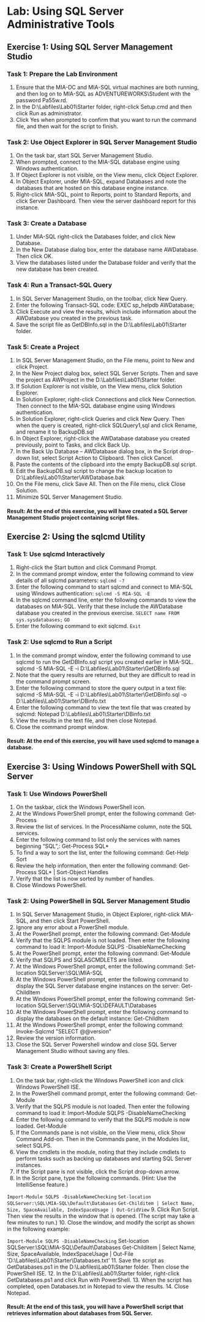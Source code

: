 
# Lab: Using SQL Server Administrative Tools
## Exercise 1: Using SQL Server Management Studio
### Task 1: Prepare the Lab Environment
1. Ensure that the MIA-DC and MIA-SQL virtual machines are both running, and then log on to MIA-SQL as ADVENTUREWORKS\Student with the password Pa55w.rd.
2. In the D:\Labfiles\Lab01\Starter folder, right-click Setup.cmd and then click Run as administrator.
3. Click Yes when prompted to confirm that you want to run the command file, and then wait for the script to finish.

### Task 2: Use Object Explorer in SQL Server Management Studio
1. On the task bar, start SQL Server Management Studio.
2. When prompted, connect to the MIA-SQL database engine using Windows authentication.
3. If Object Explorer is not visible, on the View menu, click Object Explorer.
4. In Object Explorer, under MIA-SQL, expand Databases and note the databases that are hosted on this database engine instance.
5. Right-click MIA-SQL, point to Reports, point to Standard Reports, and click Server Dashboard. Then view the server dashboard report for this instance.

### Task 3: Create a Database
1. Under MIA-SQL right-click the Databases folder, and click New Database.
2. In the New Database dialog box, enter the database name AWDatabase. Then click OK.
3. View the databases listed under the Database folder and verify that the new database has been created.

### Task 4: Run a Transact-SQL Query
1. In SQL Server Management Studio, on the toolbar, click New Query.
2. Enter the following Transact-SQL code: EXEC sp_helpdb AWDatabase;
3. Click Execute and view the results, which include information about the AWDatabase you created in the previous task.
4. Save the script file as GetDBInfo.sql in the D:\Labfiles\Lab01\Starter folder.

### Task 5: Create a Project
1. In SQL Server Management Studio, on the File menu, point to New and click Project.
2. In the New Project dialog box, select SQL Server Scripts. Then and save the project as AWProject in the D:\Labfiles\Lab01\Starter folder.
3. If Solution Explorer is not visible, on the View menu, click Solution Explorer.
4. In Solution Explorer, right-click Connections and click New Connection. Then connect to the MIA-SQL database engine using Windows authentication.
5. In Solution Explorer, right-click Queries and click New Query. Then when the query is created, right-click SQLQuery1,sql and click Rename, and rename it to BackupDB.sql
6. In Object Explorer, right-click the AWDatabase database you created previously, point to Tasks, and click Back Up.
7. In the Back Up Database – AWDatabase dialog box, in the Script drop-down list, select Script Action to Clipboard. Then click Cancel.
8. Paste the contents of the clipboard into the empty BackupDB.sql script.
9. Edit the BackupDB.sql script to change the backup location to D:\Labfiles\Lab01\Starter\AWDatabase.bak
10. On the File menu, click Save All. Then on the File menu, click Close Solution.
11. Minimize SQL Server Management Studio.

#### Result: At the end of this exercise, you will have created a SQL Server Management Studio project containing script files.

## Exercise 2: Using the sqlcmd Utility
### Task 1: Use sqlcmd Interactively
1. Right-click the Start button and click Command Prompt.
2. In the command prompt window, enter the following command to view details of all sqlcmd parameters:
`sqlcmd -?`
3. Enter the following command to start sqlcmd and connect to MIA-SQL using Windows authentication:
`sqlcmd -S MIA-SQL -E`
4. In the sqlcmd command line, enter the following commands to view the databases on MIA-SQL. Verify that these include the AWDatabase database you created in the previous exercise.
`SELECT name FROM sys.sysdatabases;`
`GO`
5. Enter the following command to exit sqlcmd.
`Exit`

### Task 2: Use sqlcmd to Run a Script
1. In the command prompt window, enter the following command to use sqlcmd to run the GetDBInfo.sql script you created earlier in MIA-SQL.
sqlcmd -S MIA-SQL -E -i D:\Labfiles\Lab01\Starter\GetDBInfo.sql
2. Note that the query results are returned, but they are difficult to read in the command prompt screen.
3. Enter the following command to store the query output in a text file:
sqlcmd -S MIA-SQL -E -i D:\Labfiles\Lab01\Starter\GetDBinfo.sql -o D:\Labfiles\Lab01\Starter\DBinfo.txt
4. Enter the following command to view the text file that was created by sqlcmd:
Notepad D:\Labfiles\Lab01\Starter\DBinfo.txt
5. View the results in the text file, and then close Notepad.
6. Close the command prompt window.

#### Result: At the end of this exercise, you will have used sqlcmd to manage a database.

## Exercise 3: Using Windows PowerShell with SQL Server
### Task 1: Use Windows PowerShell
1. On the taskbar, click the Windows PowerShell icon.
2. At the Windows PowerShell prompt, enter the following command:
Get-Process
3. Review the list of services. In the ProcessName column, note the SQL services.
4. Enter the following command to list only the services with names beginning “SQL”,:
Get-Process SQL*
5. To find a way to sort the list, enter the following command:
Get-Help Sort
6. Review the help information, then enter the following command:
Get-Process SQL* | Sort-Object Handles
7. Verify that the list is now sorted by number of handles.
8. Close Windows PowerShell.

### Task 2: Using PowerShell in SQL Server Management Studio
1. In SQL Server Management Studio, in Object Explorer, right-click MIA-SQL, and then click Start PowerShell.
1. Ignore any error about a PowerShell module.
1. At the PowerShell prompt, enter the following command:
Get-Module
1. Verify that the SQLPS module is not loaded. Then enter the following command to load it:
Import-Module SQLPS -DisableNameChecking
1. At the PowerShell prompt, enter the following command:
Get-Module
1. Verify that SQLPS and SQLASCMDLETS are listed.
1. At the Windows PowerShell prompt, enter the following command:
Set-location SQLServer:\SQL\MIA-SQL
1. At the Windows PowerShell prompt, enter the following command to display the SQL Server database engine instances on the server:
Get-ChildItem
1. At the Windows PowerShell prompt, enter the following command:
Set-location SQLServer:\SQL\MIA-SQL\DEFAULT\Databases
1. At the Windows PowerShell prompt, enter the following command to display the databases on the default instance:
Get-ChildItem
1. At the Windows PowerShell prompt, enter the following command:
Invoke-Sqlcmd "SELECT @@version"
1. Review the version information.
1. Close the SQL Server Powershell window and close SQL Server Management Studio without saving any files.

### Task 3: Create a PowerShell Script
1. On the task bar, right-click the Windows PowerShell icon and click Windows PowerShell ISE.
2. In the PowerShell command prompt, enter the following command:
Get-Module
3. Verify that the SQLPS module is not loaded. Then enter the following command to load it:
Import-Module SQLPS -DisableNameChecking
4. Enter the following command to verify that the SQLPS module is now loaded.
Get-Module
5. If the Commands pane is not visible, on the View menu, click Show Command Add-on. Then in the Commands pane, in the Modules list, select SQLPS.
6. View the cmdlets in the module, noting that they include cmdlets to perform tasks such as backing up databases and starting SQL Server instances.
7. If the Script pane is not visible, click the Script drop-down arrow.
8. In the Script pane, type the following commands. (Hint: Use the IntelliSense feature.)

`Import-Module SQLPS -DisableNameChecking`
`Set-location SQLServer:\SQL\MIA-SQL\Default\Databases`
`Get-Childitem | Select Name, Size, SpaceAvailable, IndexSpaceUsage | Out-GridView`
9. Click Run Script. Then view the results in the window that is opened. (The script may take a few minutes to run.)
10. Close the window, and modify the script as shown in the following example:

`Import-Module SQLPS -DisableNameChecking`
Set-location SQLServer:\SQL\MIA-SQL\Default\Databases
Get-Childitem | Select Name, Size, SpaceAvailable, IndexSpaceUsage | Out-File 'D:\Labfiles\Lab01\Starter\Databases.txt'
11. Save the script as GetDatabases.ps1 in the D:\Labfiles\Lab01\Starter folder. Then close the PowerShell ISE.
12. In the D:\Labfiles\Lab01\Starter folder, right-click GetDatabases.ps1 and click Run with PowerShell.
13. When the script has completed, open Databases.txt in Notepad to view the results.
14. Close Notepad.

#### Result: At the end of this task, you will have a PowerShell script that retrieves information about databases from SQL Server.
